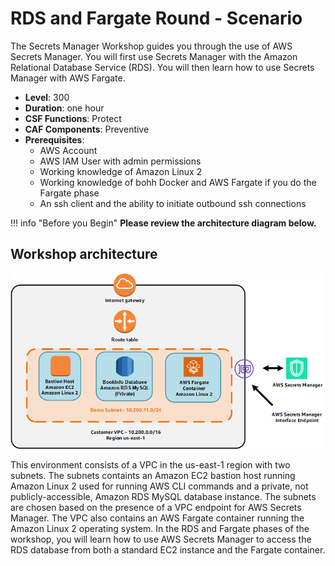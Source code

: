 # RDS and Fargate Round - Scenario

The Secrets Manager Workshop guides you through the use of AWS Secrets Manager.  You will first use Secrets Manager with the Amazon Relational Database Service (RDS).  You will then learn how to use Secrets Manager with AWS Fargate.

* **Level**: 300
* **Duration**: one hour
* **CSF Functions**: Protect
* **CAF Components**: Preventive
* **Prerequisites**:
    * AWS Account
    * AWS IAM User with admin permissions
    * Working knowledge of Amazon Linux 2
    * Working knowledge of bohh Docker and AWS Fargate if you do the Fargate phase
    * An ssh client and the ability to initiate outbound ssh connections

!!! info "Before you Begin"
    __Please review the architecture diagram below.__

## Workshop architecture

![Workshop Architecture](images/RDSFargateArch.png)

This environment consists of a VPC in the us-east-1 region with two subnets.  The subnets containts an Amazon EC2 bastion host running Amazon Linux 2 used for running AWS CLI commands and a private, not publicly-accessible, Amazon RDS MySQL database instance.  The subnets are chosen based on the presence of a VPC endpoint for AWS Secrets Manager.  The VPC also contains an AWS Fargate container running the Amazon Linux 2 operating system.  In the RDS and Fargate phases of the workshop, you will learn how to use AWS Secrets Manager to access the RDS database from both a standard EC2 instance and the Fargate container.
